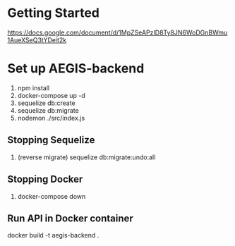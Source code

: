 # Getting Started
https://docs.google.com/document/d/1MpZSeAPzID8Ty8JN6WoDGnBWmu1AueXSeQ3tYDeit2k

# Set up AEGIS-backend
1. npm install
2. docker-compose up -d
3. sequelize db:create
4. sequelize db:migrate
5. nodemon ./src/index.js

## Stopping Sequelize

1. (reverse migrate) sequelize db:migrate:undo:all

## Stopping Docker

1. docker-compose down
## Run API in Docker container

docker build -t aegis-backend .